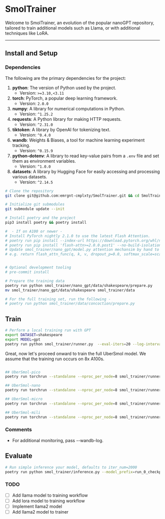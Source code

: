 # SmolTrainer

Welcome to SmolTrainer, an evolution of the popular nanoGPT repository, tailored to train additional models such as Llama, or with additional techniques like LoRA.

---

## Install and Setup

### Dependencies

The following are the primary dependencies for the project:

1. **python**: The version of Python used by the project.
   - Version: `>=3.10,<3.11`
2. **torch**: PyTorch, a popular deep learning framework.
   - Version: `2.0.0`
3. **numpy**: A library for numerical computations in Python.
   - Version: `^1.25.2`
4. **requests**: A Python library for making HTTP requests.
   - Version: `^2.31.0`
5. **tiktoken**: A library by OpenAI for tokenizing text.
   - Version: `^0.4.0`
6. **wandb**: Weights & Biases, a tool for machine learning experiment tracking.
   - Version: `^0.15.9`
7. **python-dotenv**: A library to read key-value pairs from a `.env` file and set them as environment variables.
   - Version: `^1.0.0`
8. **datasets**: A library by Hugging Face for easily accessing and processing various datasets.
   - Version: `^2.14.5`

```bash
# Clone the repository
git clone git@github.com:emrgnt-cmplxty/SmolTrainer.git && cd SmolTrainer

# Initialize git submodules
git submodule update --init

# Install poetry and the project
pip3 install poetry && poetry install

#  - If on A100 or newer - 
# Install PyTorch nightly 2.1.0 to use the latest Flash Attention.
# poetry run pip install --index-url https://download.pytorch.org/whl/nightly/cu118 --pre 'torch>=2.1.0dev'
# poetry run pip install 'flash-attn>=2.0.0.post1' --no-build-isolation
# Update smol_trainer/nano_gpt/model.py attention mechansim by hand to use flash_attn
# e.g. return flash_attn_func(q, k, v, dropout_p=0.0, softmax_scale=scale, causal=True)


# Optional development tooling
# pre-commit install
```

```bash
# Prepare the training data
poetry run python smol_trainer/nano_gpt/data/shakespeare/prepare.py
mv smol_trainer/nano_gpt/data/shakespeare smol_trainer/data

# For the full training set, run the following -
# poetry run python smol_trainer/data/concoction/prepare.py
```

## Train

```bash
# Perform a local training run with GPT
export DATASET=shakespeare
export MODEL=gpt
poetry run python smol_trainer/runner.py  --eval-iters=20 --log-interval=1 --block-size=1024 --batch-size=12 --n-layer=12 --n-head=12 --n-embd=768 --max-iters=2000000 --lr-decay-iters=60000 --dropout=0.0 --model=$MODEL --dataset=$DATASET --gradient-accumulation-steps=1 --min-lr=1e-4 --beta2=0.99 --eval-interval=2500 --grad-clip=1 --compile=False --device=cpu

```

Great, now let's proceed onward to train the full UberSmol model. We assume that the training run occurs on 8x A100s.

```bash

## UberSmol-pico
poetry run torchrun --standalone --nproc_per_node=8 smol_trainer/runner.py --batch-size=8 --n-layer=12 --n-head=12 --n-embd=768 --dataset=concoction  --gradient-accumulation-steps=40 --wandb-log --eval-iters=250

## UberSmol-nano
poetry run torchrun --standalone --nproc_per_node=8 smol_trainer/runner.py --batch-size=8 --n-layer=24 --n-head=16 --n-embd=1024 --dataset=concoction  --gradient-accumulation-steps=40 --wandb-log --eval-iters=250

## UberSmol-micro
poetry run torchrun --standalone --nproc_per_node=8 smol_trainer/runner.py --batch-size=8 --n-layer=36 --n-head=20 --n-embd=1280 --dataset=concoction  --gradient-accumulation-steps=40 --wandb-log --eval-iters=500

## UberSmol-mili
poetry run torchrun --standalone --nproc_per_node=8 smol_trainer/runner.py --batch-size=8 --n-layer=48 --n-head=25 --n-embd=1600 --dataset=concoction  --gradient-accumulation-steps=40 --wandb-log --eval-iters=500
```

### Comments

* For additional monitoring, pass --wandb-log.

## Evaluate

```bash
# Run simple inference your model, defaults to iter_num=2000
poetry run python smol_trainer/inference.py --model_prefix=run_0_checkpoint__mode_moe__n_layer_12__n_head_4__n_embd_128__n_experts_8__top_k_experts_8
```

### TODO

- [ ] Add llama model to training workflow
- [ ] Add lora model to training workflow
- [ ] Implement llama2 model
- [ ] Add llama2 model to trainer
